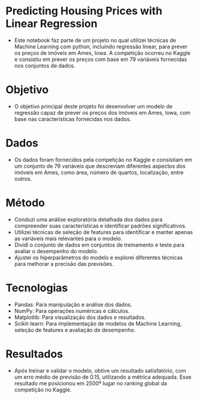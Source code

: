 # Predicting Housing Prices with Linear Regression

- Este notebook faz parte de um projeto no qual utilizei técnicas de Machine Learning com python, incluindo regressão linear, para prever os preços de imóveis em Ames, Iowa. A competição ocorreu no Kaggle e consistiu em prever os preços com base em 79 variáveis fornecidas nos conjuntos de dados.

# Objetivo

- O objetivo principal deste projeto foi desenvolver um modelo de regressão capaz de prever os preços dos imóveis em Ames, Iowa, com base nas características fornecidas nos dados.

# Dados

- Os dados foram fornecidos pela competição no Kaggle e consistiam em um conjunto de 79 variáveis que descreviam diferentes aspectos dos imóveis em Ames, como área, número de quartos, localização, entre outros.

# Método

- Conduzi uma análise exploratória detalhada dos dados para compreender suas características e identificar padrões significativos.
- Utilizei técnicas de seleção de features para identificar e manter apenas as variáveis mais relevantes para o modelo.
- Dividi o conjunto de dados em conjuntos de treinamento e teste para avaliar o desempenho do modelo.
- Ajustei os hiperparâmetros do modelo e explorei diferentes técnicas para melhorar a precisão das previsões.

# Tecnologias 

- Pandas: Para manipulação e análise dos dados.
- NumPy: Para operações numéricas e cálculos.
- Matplotlib: Para visualização dos dados e resultados.
- Scikit-learn: Para implementação de modelos de Machine Learning, seleção de features e avaliação de desempenho.
 
# Resultados

- Após treinar e validar o modelo, obtive um resultado satisfatório, com um erro médio de previsão de 0.15, utilizando a métrica adequada. Esse resultado me posicionou em 2500º lugar no ranking global da competição no Kaggle.

